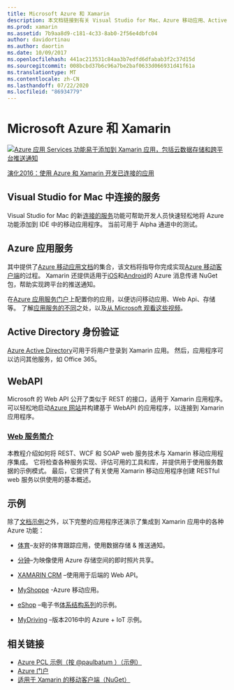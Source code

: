 ```yaml
---
title: Microsoft Azure 和 Xamarin
description: 本文档链接到有关 Visual Studio for Mac、Azure 移动应用、Active Directory 身份验证和 WebAPI 中的连接的服务的文档。
ms.prod: xamarin
ms.assetid: 7b9aa8d9-c181-4c33-8ab0-2f56e4dbfc04
author: davidortinau
ms.author: daortin
ms.date: 10/09/2017
ms.openlocfilehash: 441ac213531c84aa3b7edfd6dfabab3f2c37d15d
ms.sourcegitcommit: 008bcbd37b6c96a7be2baf0633d066931d41f61a
ms.translationtype: MT
ms.contentlocale: zh-CN
ms.lasthandoff: 07/22/2020
ms.locfileid: "86934779"
---
```

# <a name="microsoft-azure-and-xamarin"></a>Microsoft Azure 和 Xamarin

[![Azure 应用 Services 功能易于添加到 Xamarin 应用，包括云数据存储和跨平台推送通知](images/evolve-mikej-azure-sml.png)](https://evolve.xamarin.com/session/56ec886fde91c6253c277bc6)

[演化2016：使用 Azure 和 Xamarin 开发已连接的应用](https://evolve.xamarin.com/session/56ec886fde91c6253c277bc6)

## <a name="connected-services-in-visual-studio-for-mac"></a>Visual Studio for Mac 中连接的服务

Visual Studio for Mac 的新[连接的服务](connected-services.md)功能可帮助开发人员快速轻松地将 Azure 功能添加到 IDE 中的移动应用程序。 当前可用于 Alpha 通道中的测试。

## <a name="azure-app-services"></a>Azure 应用服务

其中提供了[Azure 移动应用文档](~/cross-platform/data-cloud/mobile-apps.md)的集合，该文档将指导你完成实现[Azure 移动客户端](https://www.nuget.org/packages/Microsoft.Azure.Mobile.Client/)的过程。
Xamarin 还提供适用于[iOS](https://www.nuget.org/packages/Xamarin.Azure.NotificationHubs.iOS/)和[Android](https://www.nuget.org/packages/Xamarin.Azure.NotificationHubs.Android/)的 Azure 消息传递 NuGet 包，帮助实现跨平台的推送通知。

在[Azure 应用服务门户](https://portal.azure.com/)上配置你的应用，以便访问移动应用、Web Api、存储等。 了解[应用服务的不同](https://azure.microsoft.com/updates/whats-new-with-azure-app-service/)之处，以及[从 Microsoft 观看这些视频](https://azure.microsoft.com/campaigns/azure-march-announcement/)。

## <a name="active-directory-authentication"></a>Active Directory 身份验证

[Azure Active Directory](~/cross-platform/data-cloud/active-directory/index.md)可用于将用户登录到 Xamarin 应用。 然后，应用程序可以访问其他服务，如 Office 365。

## <a name="webapi"></a>WebAPI

Microsoft 的 Web API 公开了类似于 REST 的接口，适用于 Xamarin 应用程序。
可以轻松地启动[Azure 网站](https://trywebsites.azurewebsites.net/)并构建基于 WebAPI 的应用程序，以连接到 Xamarin 应用程序。

### <a name="introduction-to-web-services"></a>[Web 服务简介](~/cross-platform/data-cloud/web-services/index.md)

本教程介绍如何将 REST、WCF 和 SOAP web 服务技术与 Xamarin 移动应用程序集成。 它将检查各种服务实现、评估可用的工具和库，并提供用于使用服务数据的示例模式。 最后，它提供了有关使用 Xamarin 移动应用程序创建 RESTful web 服务以供使用的基本概述。

## <a name="samples"></a>示例

除了[文档示例](https://github.com/xamarin/mobile-samples/tree/master/Azure)之外，以下完整的应用程序还演示了集成到 Xamarin 应用中的各种 Azure 功能：

- [体育](https://github.com/xamarin/Sport)–友好的体育跟踪应用，使用数据存储 & 推送通知。
- [分钟](https://github.com/pierceboggan/Moments)–为映像使用 Azure 存储空间的即时照片共享。
- [XAMARIN CRM](https://github.com/xamarin/app-crm) –使用用于后端的 Web API。
- [MyShoppe](https://github.com/jamesmontemagno/MyShoppe) -Azure 移动应用。

- [eShop](https://github.com/dotnet-architecture/eShopOnContainers) –电子书[体系结构系列](https://www.microsoft.com/net/learn/architecture)的示例。
- [MyDriving](https://azure.microsoft.com/campaigns/mydriving/) –版本2016中的 Azure + IoT 示例。

## <a name="related-links"></a>相关链接

- [Azure PCL 示例（按 @paulbatum ）（示例）](https://github.com/paulbatum/mobile-services-xamarin-pcl)
- [Azure 门户](https://azure.microsoft.com/)
- [适用于 Xamarin 的移动客户端（NuGet）](https://www.nuget.org/packages/Microsoft.Azure.Mobile.Client/)
